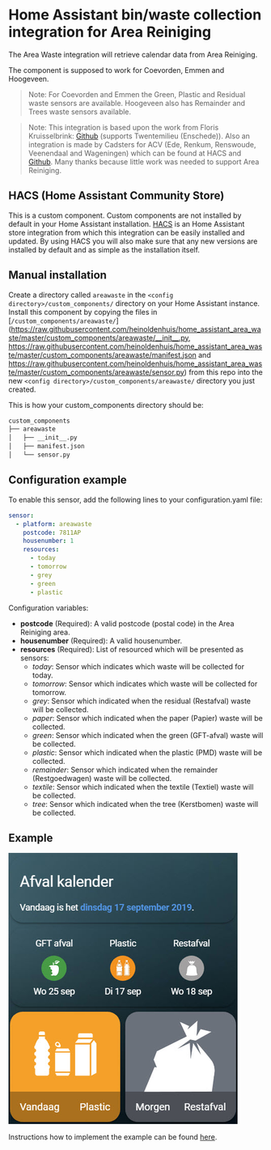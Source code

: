 # Home Assistant bin/waste collection integration for Area Reiniging

The Area Waste integration will retrieve calendar data from Area Reiniging.

The component is supposed to work for Coevorden, Emmen and Hoogeveen.

>Note: For Coevorden and Emmen the Green, Plastic and Residual waste sensors are available.
Hoogeveen also has Remainder and Trees waste sensors available.

>Note: This integration is based upon the work from Floris Kruisselbrink: [Github](https://github.com/vloris/home-assistant/blob/master/custom_components/sensor/twentemilieu.py) (supports Twentemilieu (Enschede)).
Also an integration is made by Cadsters for ACV (Ede, Renkum, Renswoude, Veenendaal and Wageningen) which can be found at HACS and [Github](https://github.com/Cadsters/acv-hass-component).
Many thanks because little work was needed to support Area Reiniging.

## HACS (Home Assistant Community Store)

This is a custom component. Custom components are not installed by default in your Home Assistant installation.
[HACS](https://custom-components.github.io/hacs/) is an Home Assistant store integration from which this integration can be easily installed and updated.
By using HACS you will also make sure that any new versions are installed by default and as simple as the installation itself.

## Manual installation

Create a directory called `areawaste` in the `<config directory>/custom_components/` directory on your Home Assistant instance.
Install this component by copying the files in [`/custom_components/areawaste/`]
(https://raw.githubusercontent.com/heinoldenhuis/home_assistant_area_waste/master/custom_components/areawaste/__init__.py, 
https://raw.githubusercontent.com/heinoldenhuis/home_assistant_area_waste/master/custom_components/areawaste/manifest.json and  https://raw.githubusercontent.com/heinoldenhuis/home_assistant_area_waste/master/custom_components/areawaste/sensor.py) from this repo into the new `<config directory>/custom_components/areawaste/` directory you just created.

This is how your custom_components directory should be:
```bash
custom_components
├── areawaste
│   ├── __init__.py
│   ├── manifest.json
│   └── sensor.py
```

## Configuration example

To enable this sensor, add the following lines to your configuration.yaml file:

``` YAML
sensor:
  - platform: areawaste
    postcode: 7811AP
    housenumber: 1
    resources:
      - today
      - tomorrow
      - grey
      - green
      - plastic
```

Configuration variables:

* **postcode** (Required): A valid postcode (postal code) in the Area Reiniging area.
* **housenumber** (Required): A valid housenumber.
* **resources** (Required): List of resourced which will be presented as sensors:
  * *today*: Sensor which indicates which waste will be collected for today.
  * *tomorrow*: Sensor which indicates which waste will be collected for tomorrow.
  * *grey*: Sensor which indicated when the residual (Restafval) waste will be collected.
  * *paper*: Sensor which indicated when the paper (Papier) waste will be collected.
  * *green*: Sensor which indicated when the green (GFT-afval) waste will be collected.
  * *plastic*: Sensor which indicated when the plastic (PMD) waste will be collected.
  * *remainder*: Sensor which indicated when the remainder (Restgoedwagen) waste will be collected.
  * *textile*: Sensor which indicated when the textile (Textiel) waste will be collected.
  * *tree*: Sensor which indicated when the tree (Kerstbomen) waste will be collected.

## Example

![Areawaste example](https://github.com/heinoldenhuis/home_assistant_area_waste/blob/master/images/overview_afvalkalender.jpg)

Instructions how to implement the example can be found [here](https://github.com/heinoldenhuis/home_assistant_area_waste/blob/master/example.md).
